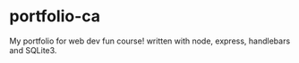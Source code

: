 # portfolio-ca
My portfolio for web dev fun course! written with node, express, handlebars and SQLite3.
